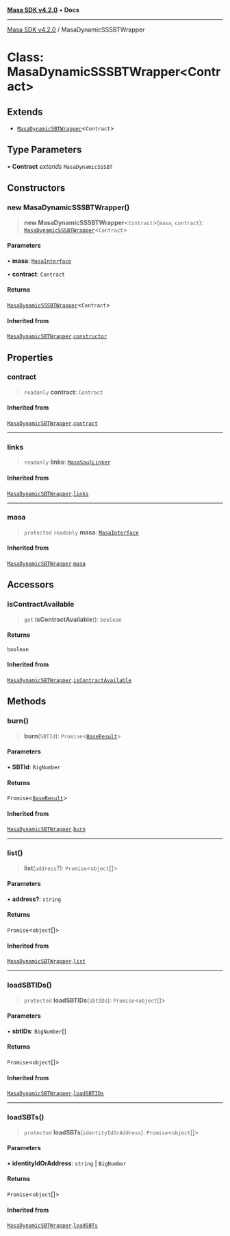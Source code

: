 [**Masa SDK v4.2.0**](../README.md) • **Docs**

***

[Masa SDK v4.2.0](../globals.md) / MasaDynamicSSSBTWrapper

# Class: MasaDynamicSSSBTWrapper\<Contract\>

## Extends

- [`MasaDynamicSBTWrapper`](MasaDynamicSBTWrapper.md)\<`Contract`\>

## Type Parameters

• **Contract** *extends* `MasaDynamicSSSBT`

## Constructors

### new MasaDynamicSSSBTWrapper()

> **new MasaDynamicSSSBTWrapper**\<`Contract`\>(`masa`, `contract`): [`MasaDynamicSSSBTWrapper`](MasaDynamicSSSBTWrapper.md)\<`Contract`\>

#### Parameters

• **masa**: [`MasaInterface`](../interfaces/MasaInterface.md)

• **contract**: `Contract`

#### Returns

[`MasaDynamicSSSBTWrapper`](MasaDynamicSSSBTWrapper.md)\<`Contract`\>

#### Inherited from

[`MasaDynamicSBTWrapper`](MasaDynamicSBTWrapper.md).[`constructor`](MasaDynamicSBTWrapper.md#constructors)

## Properties

### contract

> `readonly` **contract**: `Contract`

#### Inherited from

[`MasaDynamicSBTWrapper`](MasaDynamicSBTWrapper.md).[`contract`](MasaDynamicSBTWrapper.md#contract)

***

### links

> `readonly` **links**: [`MasaSoulLinker`](MasaSoulLinker.md)

#### Inherited from

[`MasaDynamicSBTWrapper`](MasaDynamicSBTWrapper.md).[`links`](MasaDynamicSBTWrapper.md#links)

***

### masa

> `protected` `readonly` **masa**: [`MasaInterface`](../interfaces/MasaInterface.md)

#### Inherited from

[`MasaDynamicSBTWrapper`](MasaDynamicSBTWrapper.md).[`masa`](MasaDynamicSBTWrapper.md#masa)

## Accessors

### isContractAvailable

> `get` **isContractAvailable**(): `boolean`

#### Returns

`boolean`

#### Inherited from

[`MasaDynamicSBTWrapper`](MasaDynamicSBTWrapper.md).[`isContractAvailable`](MasaDynamicSBTWrapper.md#iscontractavailable)

## Methods

### burn()

> **burn**(`SBTId`): `Promise`\<[`BaseResult`](../interfaces/BaseResult.md)\>

#### Parameters

• **SBTId**: `BigNumber`

#### Returns

`Promise`\<[`BaseResult`](../interfaces/BaseResult.md)\>

#### Inherited from

[`MasaDynamicSBTWrapper`](MasaDynamicSBTWrapper.md).[`burn`](MasaDynamicSBTWrapper.md#burn)

***

### list()

> **list**(`address`?): `Promise`\<`object`[]\>

#### Parameters

• **address?**: `string`

#### Returns

`Promise`\<`object`[]\>

#### Inherited from

[`MasaDynamicSBTWrapper`](MasaDynamicSBTWrapper.md).[`list`](MasaDynamicSBTWrapper.md#list)

***

### loadSBTIDs()

> `protected` **loadSBTIDs**(`sbtIDs`): `Promise`\<`object`[]\>

#### Parameters

• **sbtIDs**: `BigNumber`[]

#### Returns

`Promise`\<`object`[]\>

#### Inherited from

[`MasaDynamicSBTWrapper`](MasaDynamicSBTWrapper.md).[`loadSBTIDs`](MasaDynamicSBTWrapper.md#loadsbtids)

***

### loadSBTs()

> `protected` **loadSBTs**(`identityIdOrAddress`): `Promise`\<`object`[]\>

#### Parameters

• **identityIdOrAddress**: `string` \| `BigNumber`

#### Returns

`Promise`\<`object`[]\>

#### Inherited from

[`MasaDynamicSBTWrapper`](MasaDynamicSBTWrapper.md).[`loadSBTs`](MasaDynamicSBTWrapper.md#loadsbts)

